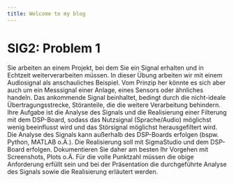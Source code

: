 ```yaml
---
title: Welcome to my blog
---
```


# SIG2: Problem 1

Sie arbeiten an einem Projekt, bei dem Sie ein Signal erhalten und in Echtzeit weiterverarbeiten müssen. In dieser Übung arbeiten wir mit einem Audiosignal als anschauliches Beispiel. Vom Prinzip her könnte es sich aber auch um ein Messsignal einer Anlage, eines Sensors oder ähnliches handeln.
Das ankommende Signal beinhaltet, bedingt durch die nicht-ideale Übertragungsstrecke, Störanteile, die die weitere Verarbeitung behindern. Ihre Aufgabe ist die Analyse des Signals und die Realisierung einer Filterung mit dem DSP-Board, sodass das Nutzsignal (Sprache/Audio) möglichst wenig beeinflusst wird und das Störsignal möglichst herausgefiltert wird.
Die Analyse des Signals kann außerhalb des DSP-Boards erfolgen (bspw. Python, MATLAB o.Ä.). Die Realisierung soll mit SigmaStudio und dem DSP-Board erfolgen. Dokumentieren Sie daher am besten Ihr Vorgehen mit Screenshots, Plots o.Ä.
Für die volle Punktzahl müssen die obige Anforderung erfüllt sein und bei der Präsentation die durchgeführte Analyse des Signals sowie die Realisierung erläutert werden.
